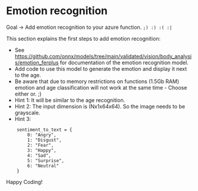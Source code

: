 # Emotion recognition

Goal -> Add emotion recognition to your azure function. `;) :) :( :|`

This section explains the first steps to add emotion recognition:

+ See https://github.com/onnx/models/tree/main/validated/vision/body_analysis/emotion_ferplus for documentation of the emotion recognition model.
+ Add code to use this model to generate the emotion and display it next to the age.
+ Be aware that due to memory restrictions on functions (1.5Gb RAM) emotion and age classification will not work at the same time - Choose either or. ;)
+ Hint 1: It will be similar to the age recognition.
+ Hint 2: The input dimension is (Nx1x64x64). So the image needs to be grayscale.
+ Hint 3:
```
    sentiment_to_text = {
        0: "Angry",
        1: "Disgust",
        2: "Fear",
        3: "Happy",
        4: "Sad",
        5: "Surprise",
        6: "Neutral"
    }
```
Happy Coding!
